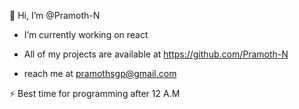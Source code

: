 👋 Hi, I’m @Pramoth-N

  - I’m currently working on react

  - All of my projects are available at https://github.com/Pramoth-N

  - reach me at pramothsgp@gmail.com

⚡ Best time for programming after 12 A.M

<!---
Pramoth-N/Pramoth-N is a ✨ special ✨ repository because its `README.md` (this file) appears on your GitHub profile.
You can click the Preview link to take a look at your changes.
--->
